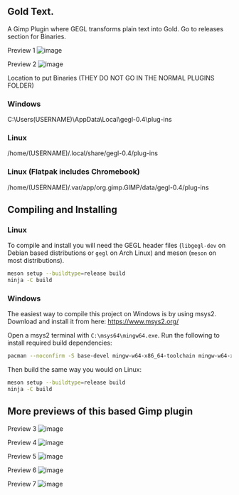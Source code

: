 ## Gold Text.
A Gimp Plugin where GEGL transforms plain text into Gold. Go to releases section for Binaries. 

Preview 1 
![image](https://github.com/LinuxBeaver/Gimp_Gold_Text_Plugin/assets/78667207/b74606ce-8441-4ead-811e-f38b49c65938)

Preview 2
![image](https://github.com/LinuxBeaver/Gimp_Gold_Text_Plugin/assets/78667207/69f6003b-a889-4308-9341-2dda40a44c71)


Location to put Binaries (THEY DO NOT GO IN THE NORMAL PLUGINS FOLDER)

### Windows
 C:\Users\(USERNAME)\AppData\Local\gegl-0.4\plug-ins
 
### Linux 
 /home/(USERNAME)/.local/share/gegl-0.4/plug-ins
 
### Linux (Flatpak includes Chromebook)
 /home/(USERNAME)/.var/app/org.gimp.GIMP/data/gegl-0.4/plug-ins

## Compiling and Installing

### Linux

To compile and install you will need the GEGL header files (`libgegl-dev` on
Debian based distributions or `gegl` on Arch Linux) and meson (`meson` on
most distributions).

```bash
meson setup --buildtype=release build
ninja -C build

```
### Windows

The easiest way to compile this project on Windows is by using msys2.  Download
and install it from here: https://www.msys2.org/

Open a msys2 terminal with `C:\msys64\mingw64.exe`.  Run the following to
install required build dependencies:

```bash
pacman --noconfirm -S base-devel mingw-w64-x86_64-toolchain mingw-w64-x86_64-meson mingw-w64-x86_64-gegl
```

Then build the same way you would on Linux:

```bash
meson setup --buildtype=release build
ninja -C build
```

## More previews of this based Gimp plugin

Preview 3
![image](https://github.com/LinuxBeaver/Gimp_Gold_Text_Plugin/assets/78667207/272f5fe5-8625-4c2c-854d-26ff5a0c1ae0)

Preview 4
![image](https://github.com/LinuxBeaver/Gimp_Gold_Text_Plugin/assets/78667207/c13dd737-560c-42fe-a526-7a268da7edaf)

Preview 5
![image](https://github.com/LinuxBeaver/Gimp_Gold_Text_Plugin/assets/78667207/17c8c6f6-1038-457f-9d32-6035db1f03f8)

Preview 6
![image](https://github.com/LinuxBeaver/Gimp_Gold_Text_Plugin/assets/78667207/d75f3409-0227-42f0-915e-c293a5eaa2d4)

Preview 7
![image](https://github.com/LinuxBeaver/Gimp_Gold_Text_Plugin/assets/78667207/9bbb992f-fef5-41d4-b2aa-361dba8358d1)


